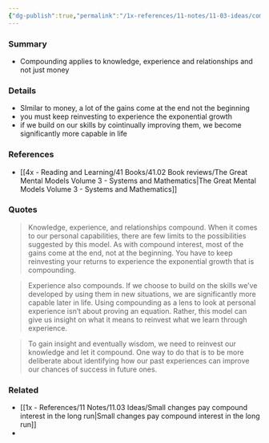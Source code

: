 ```yaml
---
{"dg-publish":true,"permalink":"/1x-references/11-notes/11-03-ideas/compounding-applies-to-knowledge-experience-and-relationships-and-not-just-money/","title":"Compounding applies to knowledge, experience and relationships and not just money","created":"2025-05-17T09:40:05.349+03:00","updated":"2025-06-09T18:28:38.420+03:00"}
---
```



### Summary
- Compounding applies to knowledge, experience and relationships and not just money

### Details
- SImilar to money, a lot of the gains come at the end not the beginning
- you must keep reinvesting to experience the exponential growth
- if we build on our skills by cointinually improving them, we become significantly more capable in life

### References
- [[4x - Reading and Learning/41 Books/41.02 Book reviews/The Great Mental Models Volume 3 - Systems and Mathematics\|The Great Mental Models Volume 3 - Systems and Mathematics]]

### Quotes
> Knowledge, experience, and relationships compound. When it comes to our personal capabilities, there are few limits to the possibilities suggested by this model. As with compound interest, most of the gains come at the end, not at the beginning. You have to keep reinvesting your returns to experience the exponential growth that is compounding.

> Experience also compounds. If we choose to build on the skills we’ve developed by using them in new situations, we are significantly more capable later in life. Using compounding as a lens to look at personal experience isn’t about proving an equation. Rather, this model can give us insight on what it means to reinvest what we learn through experience.

> To gain insight and eventually wisdom, we need to reinvest our knowledge and let it compound. One way to do that is to be more deliberate about identifying how our past experiences can improve our chances of success in future ones.


### Related
- [[1x - References/11 Notes/11.03 Ideas/Small changes pay compound interest in the long run\|Small changes pay compound interest in the long run]]
- 
